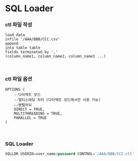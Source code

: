 SQL Loader
===

### ctl 파일 작성
```
load data
infile '/AAA/BBB/CCC.csv'
append
into table table
fields terminated by ','
(column_name1, column_name2, column_name3 ...)
```

<br>

### ctl 파일 옵션
```
OPTIONS (
	--다이렉트 모드
	--멀티스레딩 처리 (다이렉트 모드에서만 사용 가능)
	--병렬처리
	DIRECT = TRUE,
	MULTITHREADING = TRUE,
	PARALLEL = TRUE
)
```

<br>

### SQL Loader
```sql
SQLLDR USERID=user_name/password CONTROL='/AAA/BBB/CCC.ctl'
```
